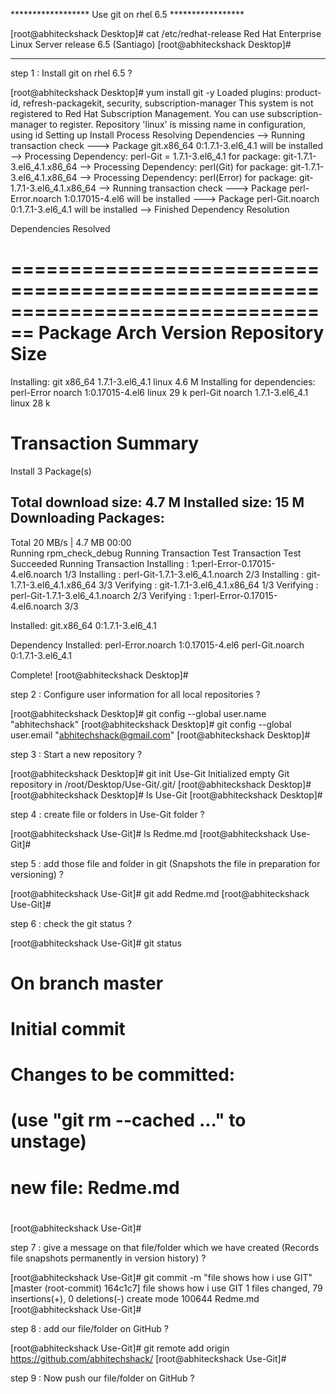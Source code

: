 ****************** Use git on rhel 6.5 *****************

[root@abhiteckshack Desktop]# cat /etc/redhat-release 
Red Hat Enterprise Linux Server release 6.5 (Santiago)
[root@abhiteckshack Desktop]# 

********************************************************

step 1 : Install git on rhel 6.5 ?

[root@abhiteckshack Desktop]# yum install git -y
Loaded plugins: product-id, refresh-packagekit, security, subscription-manager
This system is not registered to Red Hat Subscription Management. You can use subscription-manager to register.
Repository 'linux' is missing name in configuration, using id
Setting up Install Process
Resolving Dependencies
--> Running transaction check
---> Package git.x86_64 0:1.7.1-3.el6_4.1 will be installed
--> Processing Dependency: perl-Git = 1.7.1-3.el6_4.1 for package: git-1.7.1-3.el6_4.1.x86_64
--> Processing Dependency: perl(Git) for package: git-1.7.1-3.el6_4.1.x86_64
--> Processing Dependency: perl(Error) for package: git-1.7.1-3.el6_4.1.x86_64
--> Running transaction check
---> Package perl-Error.noarch 1:0.17015-4.el6 will be installed
---> Package perl-Git.noarch 0:1.7.1-3.el6_4.1 will be installed
--> Finished Dependency Resolution

Dependencies Resolved

================================================================================
 Package            Arch           Version                  Repository     Size
================================================================================
Installing:
 git                x86_64         1.7.1-3.el6_4.1          linux         4.6 M
Installing for dependencies:
 perl-Error         noarch         1:0.17015-4.el6          linux          29 k
 perl-Git           noarch         1.7.1-3.el6_4.1          linux          28 k

Transaction Summary
================================================================================
Install       3 Package(s)

Total download size: 4.7 M
Installed size: 15 M
Downloading Packages:
--------------------------------------------------------------------------------
Total                                            20 MB/s | 4.7 MB     00:00     
Running rpm_check_debug
Running Transaction Test
Transaction Test Succeeded
Running Transaction
  Installing : 1:perl-Error-0.17015-4.el6.noarch                            1/3 
  Installing : perl-Git-1.7.1-3.el6_4.1.noarch                              2/3 
  Installing : git-1.7.1-3.el6_4.1.x86_64                                   3/3 
  Verifying  : git-1.7.1-3.el6_4.1.x86_64                                   1/3 
  Verifying  : perl-Git-1.7.1-3.el6_4.1.noarch                              2/3 
  Verifying  : 1:perl-Error-0.17015-4.el6.noarch                            3/3 

Installed:
  git.x86_64 0:1.7.1-3.el6_4.1                                                  

Dependency Installed:
  perl-Error.noarch 1:0.17015-4.el6      perl-Git.noarch 0:1.7.1-3.el6_4.1     

Complete!
[root@abhiteckshack Desktop]# 




step 2 : Configure user information for all local repositories ?

[root@abhiteckshack Desktop]# git config --global user.name "abhitechshack"
[root@abhiteckshack Desktop]# git config --global user.email "abhitechshack@gmail.com"
[root@abhiteckshack Desktop]# 



step 3 : Start a new repository ?

[root@abhiteckshack Desktop]# git init Use-Git
Initialized empty Git repository in /root/Desktop/Use-Git/.git/
[root@abhiteckshack Desktop]# 
[root@abhiteckshack Desktop]# ls
Use-Git
[root@abhiteckshack Desktop]#


step 4 : create file or folders in Use-Git folder ?

[root@abhiteckshack Use-Git]# ls
Redme.md
[root@abhiteckshack Use-Git]#


step 5 : add those file and folder in git (Snapshots the file in preparation for versioning) ?

[root@abhiteckshack Use-Git]# git add Redme.md 
[root@abhiteckshack Use-Git]#



step 6 : check the git status ?


[root@abhiteckshack Use-Git]# git status
# On branch master
#
# Initial commit
#
# Changes to be committed:
#   (use "git rm --cached <file>..." to unstage)
#
#	new file:   Redme.md
#
[root@abhiteckshack Use-Git]# 




step 7 : give a message on that file/folder which we have created (Records file snapshots permanently in version history) ?


[root@abhiteckshack Use-Git]# git commit -m "file shows how i use GIT"
[master (root-commit) 164c1c7] file shows how i use GIT
 1 files changed, 79 insertions(+), 0 deletions(-)
 create mode 100644 Redme.md
[root@abhiteckshack Use-Git]# 


step 8 : add our file/folder on GitHub ?

[root@abhiteckshack Use-Git]# git remote add origin https://github.com/abhitechshack/
[root@abhiteckshack Use-Git]# 



step 9 : Now push our file/folder on GitHub ?


